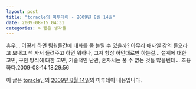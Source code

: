 ```yaml
---
layout: post
title: "toracle의 미투데이 - 2009년 8월 14일"
date: 2009-08-15 04:31
categories: ⊙ 짧은 생각들
---
```


휴우… 어떻게 하면 팀원들간에 대화를 좀 늘릴 수 있을까? 아무리 애자일 강의 들으라고 보내고 책 사서 들려주고 하면 뭐하나, 그저 항상 하던대로만 하는걸… 설계에 대한 고민, 구현 방식에 대한 고민, 기술적인 난관, 혼자서는 풀 수 없는 것들 많을텐데… 조용하다.2009-08-14 18:29:56

이 글은 [toracle](http://me2day.net/toracle)님의 [2009년 8월 14일](http://me2day.net/toracle/2009/08/14#18:29:56)의 미투데이 내용입니다.


       
